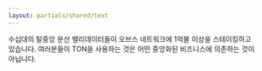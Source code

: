 ```yaml
---
layout: partials/shared/text
---
```


수십대의 탈중앙 분산 밸리데이터들이 오브스 네트워크에 1억불 이상을 스테이킹하고 있습니다. 여러분들이 TON을 사용하는 것은 어떤 중앙화된 비즈니스에 의존하는 것이 아닙니다.